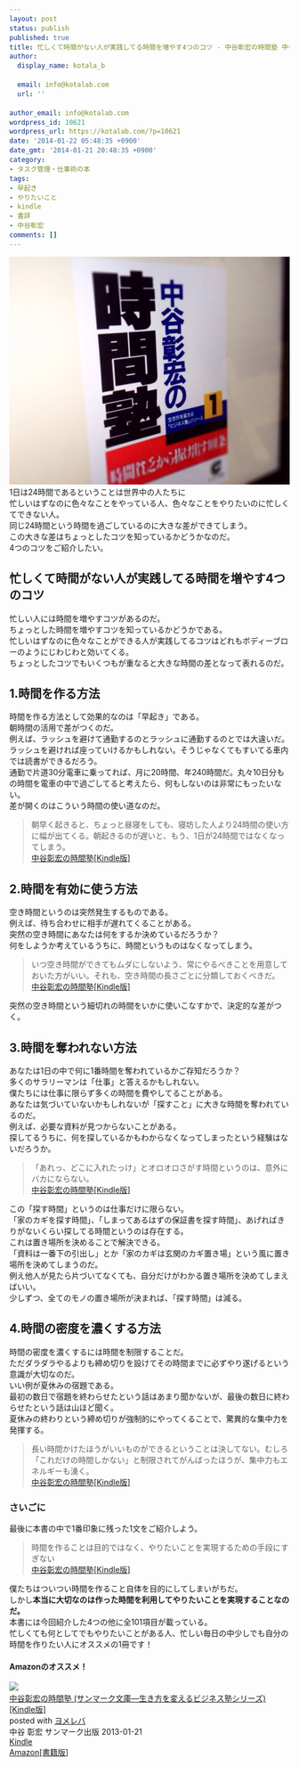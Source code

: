 ```yaml
---
layout: post
status: publish
published: true
title: 忙しくて時間がない人が実践してる時間を増やす4つのコツ - 中谷彰宏の時間塾 中谷彰宏著
author:
  display_name: kotala_b

  email: info@kotalab.com
  url: ''

author_email: info@kotalab.com
wordpress_id: 10621
wordpress_url: https://kotalab.com/?p=10621
date: '2014-01-22 05:48:35 +0900'
date_gmt: '2014-01-21 20:48:35 +0900'
category:
- タスク管理・仕事術の本
tags:
- 早起き
- やりたいこと
- kindle
- 書評
- 中谷彰宏
comments: []
---
```

<p><img src="/wp-content/uploads/books-time-management-4-skill_140122-546x409.jpg" alt="books-time-management-4-skill_140122" width="546" height="409" class="alignnone size-large wp-image-10623" /><br />
1日は24時間であるということは世界中の人たちに<br />
忙しいはずなのに色々なことをやっている人、色々なことをやりたいのに忙しくてできない人。<br />
同じ24時間という時間を過ごしているのに大きな差ができてしまう。<br />
この大きな差はちょっとしたコツを知っているかどうかなのだ。<br />
4つのコツをご紹介したい。<br />
</p>
<!--more-->
<h2>忙しくて時間がない人が実践してる時間を増やす4つのコツ</h2>
<p>忙しい人には時間を増やすコツがあるのだ。<br />
ちょっとした時間を増やすコツを知っているかどうかである。<br />
忙しいはずなのに色々なことができる人が実践してるコツはどれもボディーブローのようにじわじわと効いてくる。<br />
ちょっとしたコツでもいくつもが重なると大きな時間の差となって表れるのだ。</p>
<h2>1.時間を作る方法</h2>
<p>時間を作る方法として効果的なのは「早起き」である。<br />
朝時間の活用で差がつくのだ。<br />
例えば、ラッシュを避けて通勤するのとラッシュに通勤するのとでは大違いだ。<br />
ラッシュを避ければ座っていけるかもしれない。そうじゃなくてもすいてる車内では読書ができるだろう。<br />
通勤で片道30分電車に乗ってれば、月に20時間、年240時間だ。丸々10日分もの時間を電車の中で過ごしてると考えたら、何もしないのは非常にもったいない。<br />
差が開くのはこういう時間の使い道なのだ。</p>
<blockquote><p>
朝早く起きると、ちょっと昼寝をしても、寝坊した人より24時間の使い方に幅が出てくる。朝起きるのが遅いと、もう、1日が24時間ではなくなってしまう。<br />
<a href="https://www.amazon.co.jp/exec/obidos/asin/B008BCCMMS/same-22/" rel="nofollow" target="_blank">中谷彰宏の時間塾[Kindle版]</a></p></blockquote>
<h2>2.時間を有効に使う方法</h2>
<p>空き時間というのは突然発生するものである。<br />
例えば、待ち合わせに相手が遅れてくることがある。<br />
突然の空き時間にあなたは何をするか決めているだろうか？<br />
何をしようか考えているうちに、時間というものはなくなってしまう。</p>
<blockquote><p>
いつ空き時間ができてもムダにしないよう、常にやるべきことを用意しておいた方がいい。それも、空き時間の長さごとに分類しておくべきだ。<br />
<a href="https://www.amazon.co.jp/exec/obidos/asin/B008BCCMMS/same-22/" rel="nofollow" target="_blank">中谷彰宏の時間塾[Kindle版]</a></p></blockquote>
<p>突然の空き時間という細切れの時間をいかに使いこなすかで、決定的な差がつく。</p>
<h2>3.時間を奪われない方法</h2>
<p>あなたは1日の中で何に1番時間を奪われているかご存知だろうか？<br />
多くのサラリーマンは「仕事」と答えるかもしれない。<br />
僕たちには仕事に限らず多くの時間を費やしてることがある。<br />
あなたは気づいていないかもしれないが「探すこと」に大きな時間を奪われているのだ。<br />
例えば、必要な資料が見つからないことがある。<br />
探してるうちに、何を探しているかもわからなくなってしまったという経験はないだろうか。</p>
<blockquote><p>「あれっ、どこに入れたっけ」とオロオロさがす時間というのは、意外にバカにならない。<br />
<a href="https://www.amazon.co.jp/exec/obidos/asin/B008BCCMMS/same-22/" rel="nofollow" target="_blank">中谷彰宏の時間塾[Kindle版]</a></p></blockquote>
<p>この「探す時間」というのは仕事だけに限らない。<br />
「家のカギを探す時間」、「しまってあるはずの保証書を探す時間」、あげればきりがないくらい探してる時間というのは存在する。<br />
これは置き場所を決めることで解決できる。<br />
「資料は一番下の引出し」とか「家のカギは玄関のカギ置き場」という風に置き場所を決めてしまうのだ。<br />
例え他人が見たら片づいてなくても、自分だけがわかる置き場所を決めてしまえばいい。<br />
少しずつ、全てのモノの置き場所が決まれば、「探す時間」は減る。</p>
<h2>4.時間の密度を濃くする方法</h2>
<p>時間の密度を濃くするには時間を制限することだ。<br />
ただダラダラやるよりも締め切りを設けてその時間までに必ずやり遂げるという意識が大切なのだ。<br />
いい例が夏休みの宿題である。<br />
最初の数日で宿題を終わらせたという話はあまり聞かないが、最後の数日に終わらせたという話は山ほど聞く。<br />
夏休みの終わりという締め切りが強制的にやってくることで、驚異的な集中力を発揮する。</p>
<blockquote><p>
長い時間かけたほうがいいものができるということは決してない。むしろ「これだけの時間しかない」と制限されてがんばったほうが、集中力もエネルギーも湧く。<br />
<a href="https://www.amazon.co.jp/exec/obidos/asin/B008BCCMMS/same-22/" rel="nofollow" target="_blank">中谷彰宏の時間塾[Kindle版]</a></p></blockquote>
<h3>さいごに</h3>
<p>最後に本書の中で1番印象に残った1文をご紹介しよう。</p>
<blockquote><p>時間を作ることは目的ではなく、やりたいことを実現するための手段にすぎない<br />
<a href="https://www.amazon.co.jp/exec/obidos/asin/B008BCCMMS/same-22/" rel="nofollow" target="_blank">中谷彰宏の時間塾[Kindle版]</a></p></blockquote>
<p>僕たちはついつい時間を作ること自体を目的にしてしまいがちだ。<br />
しかし<strong>本当に大切なのは作った時間を利用してやりたいことを実現することなのだ。</strong><br />
本書には今回紹介した4つの他に全101項目が載っている。<br />
忙しくても何としてでもやりたいことがある人、忙しい毎日の中少しでも自分の時間を作りたい人にオススメの1冊です！</p>
<h4 class="aam">Amazonのオススメ！</h4>
<div class="booklink-box">
<div class="booklink-image"><a href="https://www.amazon.co.jp/exec/obidos/asin/B008BCCMMS/same-22/" rel="nofollow" target="_blank"><img src="https://images-fe.ssl-images-amazon.com/images/I/51v1UNFSHML._SL160_.jpg" style="border: none;" /></a></div>
<div class="booklink-info">
<div class="booklink-name"><a href="https://www.amazon.co.jp/exec/obidos/asin/B008BCCMMS/same-22/" rel="nofollow" target="_blank">中谷彰宏の時間塾 (サンマーク文庫―生き方を変えるビジネス塾シリーズ)[Kindle版]</a>
<div class="booklink-powered-date">posted with <a href="https://yomereba.com" rel="nofollow" target="_blank">ヨメレバ</a></div>
</div>
<div class="booklink-detail">中谷 彰宏 サンマーク出版 2013-01-21    </div>
<div class="booklink-link2">
<div class="shoplinkkindle"><a href="https://www.amazon.co.jp/exec/obidos/ASIN/B008BCCMMS/same-22/" rel="nofollow" target="_blank" >Kindle</a></div>
<div class="shoplinkamazon"><a href="https://www.amazon.co.jp/exec/obidos/ASIN/476319061X/same-22/" rel="nofollow" target="_blank" title="アマゾン" >Amazon[書籍版]</a></div>
</p></div>
</div>
<div class="booklink-footer"></div>
</div>
